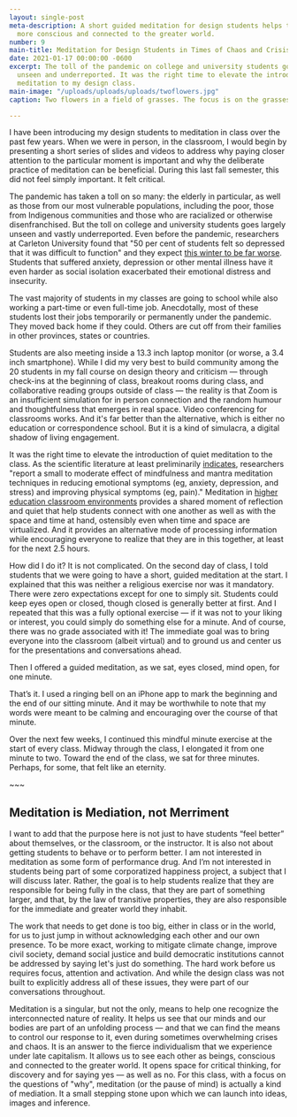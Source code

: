 ```yaml
---
layout: single-post
meta-description: A short guided meditation for design students helps them become
  more conscious and connected to the greater world.
number: 9
main-title: Meditation for Design Students in Times of Chaos and Crisis
date: 2021-01-17 00:00:00 -0600
excerpt: The toll of the pandemic on college and university students goes largely
  unseen and underreported. It was the right time to elevate the introduction of quiet
  meditation to my design class.
main-image: "/uploads/uploads/uploads/twoflowers.jpg"
caption: Two flowers in a field of grasses. The focus is on the grasses.

---
```

I have been introducing my design students to meditation in class over the past few years. When we were in person, in the classroom, I would begin by presenting a short series of slides and videos to address why paying closer attention to the particular moment is important and why the deliberate practice of meditation can be beneficial. During this last fall semester, this did not feel simply important. It felt critical.

The pandemic has taken a toll on so many: the elderly in particular, as well as those from our most vulnerable populations, including the poor, those from Indigenous communities and those who are racialized or otherwise disenfranchised. But the toll on college and university students goes largely unseen and vastly underreported. Even before the pandemic, researchers at Carleton University found that "50 per cent of students felt so depressed that it was difficult to function" and they expect [this winter to be far worse](https://theconversation.com/for-university-students-covid-19-stress-creates-perfect-conditions-for-mental-health-crises-149127 "For university students, COVID-19 stress creates perfect conditions for mental health crises"). Students that suffered anxiety, depression or other mental illness have it even harder as social isolation exacerbated their emotional distress and insecurity. 

The vast majority of students in my classes are going to school while also working a part-time or even full-time job. Anecdotally, most of these students lost their jobs temporarily or permanently under the pandemic. They moved back home if they could. Others are cut off from their families in other provinces, states or countries.

Students are also meeting inside a 13.3 inch laptop monitor (or worse, a 3.4 inch smartphone). While I did my very best to build community among the 20 students in my fall course on design theory and criticism — through check-ins at the beginning of class, breakout rooms during class, and collaborative reading groups outside of class — the reality is that Zoom is an insufficient simulation for in person connection and the random humour and thoughtfulness that emerges in real space. Video conferencing for classrooms works. And it's far better than the alternative, which is either no education or correspondence school. But it is a kind of simulacra, a digital shadow of living engagement.

It was the right time to elevate the introduction of quiet meditation to the class. As the scientific literature at least preliminarily [indicates](https://jamanetwork.com/journals/jamainternalmedicine/fullarticle/1809754 "Meditation Programs for Psychological Stress and Well-being A Systematic Review and Meta-analysis"), researchers "report a small to moderate effect of mindfulness and mantra meditation techniques in reducing emotional symptoms (eg, anxiety, depression, and stress) and improving physical symptoms (eg, pain)." Meditation in [higher education classroom environments](https://www.researchgate.net/publication/282939188_Mindfulness_in_Higher_Education_Awareness_and_Attention_in_University_Students_Increase_During_and_After_Participation_in_a_Mindfulness_Curriculum_Course "Mindfulness in Higher Education: Awareness and Attention in University Students Increase During and After Participation in a Mindfulness Curriculum Course") provides a shared moment of reflection and quiet that help students connect with one another as well as with the space and time at hand, ostensibly even when time and space are virtualized. And it provides an alternative mode of processing information while encouraging everyone to realize that they are in this together, at least for the next 2.5 hours.

How did I do it? It is not complicated. On the second day of class, I told students that we were going to have a short, guided meditation at the start. I explained that this was neither a religious exercise nor was it mandatory. There were zero expectations except for one to simply sit. Students could keep  eyes open or closed, though closed is generally better at first. And I repeated that this was a fully optional exercise — if it was not to your liking or interest, you could simply do something else for a minute. And of course, there was no grade associated with it! The immediate goal was to bring everyone into the classroom (albeit virtual) and to ground us and center us for the presentations and conversations ahead.

Then I offered a guided meditation, as we sat, eyes closed, mind open, for one minute.

That’s it. I used a ringing bell on an iPhone app to mark the beginning and the end of our sitting minute. And it may be worthwhile to note that my words were meant to be calming and encouraging over the course of that minute.

Over the next few weeks, I continued this mindful minute exercise at the start of every class. Midway through the class, I elongated it from one minute to two. Toward the end of the class, we sat for three minutes. Perhaps, for some, that felt like an eternity.

\~\~\~

## Meditation is Mediation, not Merriment

I want to add that the purpose here is not just to have students “feel better” about themselves, or the classroom, or the instructor. It is also not about getting students to behave or to perform better. I am not interested in meditation as some form of performance drug. And I’m not interested in students being part of some corporatized happiness project, a subject that I will discuss later. Rather, the goal is to help students  realize that they are responsible for being fully in the class, that they are part of something larger, and that, by the law of transitive properties, they are also responsible for the immediate and greater world they inhabit.

The work that needs to get done is too big, either in class or in the world, for us to just jump in without acknowledging each other and our own presence. To be more exact, working to mitigate climate change, improve civil society, demand social justice and build democratic institutions cannot be addressed by saying let's just do something. The hard work before us requires focus, attention and activation. And while the design class was not built to explicitly address all of these issues, they were part of our conversations throughout.

Meditation is a singular, but not the only, means to help one recognize the interconnected nature of reality. It helps us see that our minds and our bodies are part of an unfolding process — and that we can find the means to control our response to it, even during sometimes overwhelming crises and chaos. It is an answer to the fierce individualism that we experience under late capitalism. It allows us to see each other as beings, conscious and connected to the greater world. It opens space for critical thinking, for discovery and for saying yes — as well as no. For this class, with a focus on the questions of "why", meditation (or the pause of mind) is actually a kind of mediation. It a small stepping stone upon which we can launch into ideas, images and inference.